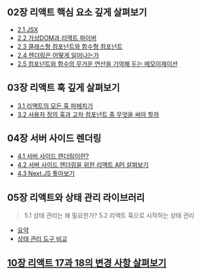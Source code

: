 ## 02장 리액트 핵심 요소 깊게 살펴보기

- [2.1 JSX](./02-리액트-핵심-요소-깊게-살펴보기/2.1-JSX.md)
- [2.2 가상DOM과 리액트 파이버](./02-리액트-핵심-요소-깊게-살펴보기/2.2-가상DOM과-리액트파이버.md)
- [2.3 클래스형 컴포넌트와 함수형 컴포넌트](./02-리액트-핵심-요소-깊게-살펴보기/2.3-클래스형-컴포넌트와-함수형-컴포넌트.md)
- [2.4 렌더링은 어떻게 일어나는가](./02-리액트-핵심-요소-깊게-살펴보기/2.4-렌더링은-어떻게-일어나는가.md)
- [2.5 컴포넌트와 함수의 무거운 연산을 기억해 두는 메모이제이션](./02-리액트-핵심-요소-깊게-살펴보기/2.5-컴포넌트와-함수의-무거운-연산을-기억해-두는-메모이제이션.md)

## 03장 리액트 훅 깊게 살펴보기

- [3.1 리액트의 모든 훅 파헤치기](./03-리액트-훅-깊게-살펴보기/3.1-리액트의-모든-훅-파헤치기.md)
- [3.2 사용자 정의 훅과 고차 컴포넌트 중 무엇을 써야 할까](./03-리액트-훅-깊게-살펴보기/3.2-사용자-정의-훅과-고차-컴포넌트-중-무엇을-써야-할까.md)

## 04장 서버 사이드 렌더링

- [4.1 서버 사이드 렌더링이란?](./04-서버-사이드-렌더링/4.1-서버-사이드-렌더링이란.md)
- [4.2 서버 사이드 렌더링을 위한 리액트 API 살펴보기](./04-서버-사이드-렌더링/4.2-서버-사이드-렌더링을-위한-리액트-API-살펴보기.md)
- [4.3 Next.JS 톺아보기](./04-서버-사이드-렌더링/4.3-NextJS-톺아보기.md)

## 05장 리액트와 상태 관리 라이브러리

> 5.1 상태 관리는 왜 필요한가?
> 5.2 리액트 훅으로 시작하는 상태 관리

- [요약](./05-리액트와-상태-관리-라이브러리/요약.md)
- [상태 관리 도구 비교](./05-리액트와-상태-관리-라이브러리/상태관리도구_비교.md)

## [10장 리액트 17과 18의 변경 사항 살펴보기](./10-리액트-17과-18의-변경-사항-살펴보기/)
